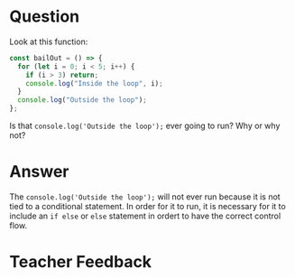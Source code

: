 # Question

Look at this function:

```js
const bailOut = () => {
  for (let i = 0; i < 5; i++) {
    if (i > 3) return;
    console.log("Inside the loop", i);
  }
  console.log("Outside the loop");
};
```

Is that `console.log('Outside the loop');` ever going to run? Why or why not?

# Answer

The `console.log('Outside the loop');` will not ever run because it is not tied to a conditional statement. In order for it to run, it is necessary for it to include an `if else` or `else` statement in ordert to have the correct control flow.

# Teacher Feedback
